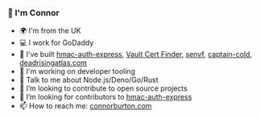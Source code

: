 ### 👋 I'm  Connor

- 🌍 I'm from the UK
- 💻 I work for GoDaddy
- 🔨 I've built [hmac-auth-express](https://github.com/connorjburton/hmac-auth-express), [Vault Cert Finder](https://github.com/godaddy/vault-cert-finder), [senvf](https://github.com/connorjburton/senvf), [captain-cold](https://github.com/connorjburton/captain-cold), [deadrisingatlas.com](https://github.com/connorjburton/deadrisingatlas/)
- 🤫 I'm working on developer tooling
- 🌱 Talk to me about Node.js/Deno/Go/Rust
- 👯 I’m looking to contribute to open source projects
- 🤗 I’m looking for contributors to [hmac-auth-express](https://github.com/connorjburton/hmac-auth-express)
- 📫 How to reach me: [connorburton.com](https://connorburton.com)

